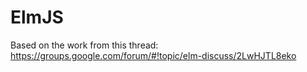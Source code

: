 ElmJS
=====

Based on the work from this thread: https://groups.google.com/forum/#!topic/elm-discuss/2LwHJTL8eko
